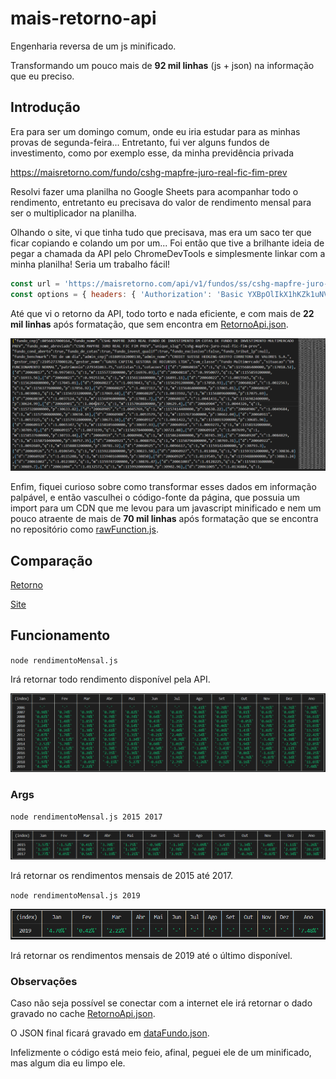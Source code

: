 # mais-retorno-api

Engenharia reversa de um js minificado.

Transformando um pouco mais de **92 mil linhas** (js + json) na informação que eu preciso.

## Introdução

Era para ser um domingo comum, onde eu iria estudar para as minhas provas de segunda-feira... Entretanto, fui ver alguns fundos de investimento, como por exemplo esse, da minha previdência privada

https://maisretorno.com/fundo/cshg-mapfre-juro-real-fic-fim-prev

Resolvi fazer uma planilha no Google Sheets para acompanhar todo o rendimento, entretanto eu precisava do valor de rendimento mensal para ser o multiplicador na planilha.

Olhando o site, vi que tinha tudo que precisava, mas era um saco ter que ficar copiando e colando um por um... Foi então que tive a brilhante ideia de pegar a chamada da API pelo ChromeDevTools e simplesmente linkar com a minha planilha! Seria um trabalho fácil!

```javascript
const url = 'https://maisretorno.com/api/v1/fundos/ss/cshg-mapfre-juro-real-fic-fim-prev/';
const options = { headers: { 'Authorization': 'Basic YXBpOlIkX1hKZk1uNVdhaHlKaA==' } };
```

Até que vi o retorno da API, todo torto e nada eficiente, e com mais de **22 mil linhas** após formatação, que sem encontra em [RetornoApi.json](./retornoAPI.json).

![Retorno da API](./img/retornoAPI.png)

Enfim, fiquei curioso sobre como transformar esses dados em informação palpável, e então vasculhei o código-fonte da página, que possuia um import para um CDN que me levou para um javascript minificado e nem um pouco atraente de mais de **70 mil linhas** após formatação que se encontra no repositório como [rawFunction.js](./rawFunction.js).

## Comparação

[Retorno](./img/retorno.png)

[Site](./img/retornoSite.png)

## Funcionamento

`node rendimentoMensal.js`

Irá retornar todo rendimento disponível pela API.

![Retorno](./img/retorno.png)

### Args

`node rendimentoMensal.js 2015 2017`

![Retorno Parcial](./img/retorno-parcial.png)

Irá retornar os rendimentos mensais de 2015 até 2017.

`node rendimentoMensal.js 2019`

![Retorno 2019](./img/retorno2019.png)

Irá retornar os rendimentos mensais de 2019 até o último disponível.

### Observações

Caso não seja possível se conectar com a internet ele irá retornar o dado gravado no cache [RetornoApi.json](./retornoAPI.json).

O JSON final ficará gravado em [dataFundo.json](./dataFundo.json).

Infelizmente o código está meio feio, afinal, peguei ele de um minificado, mas algum dia eu limpo ele.
